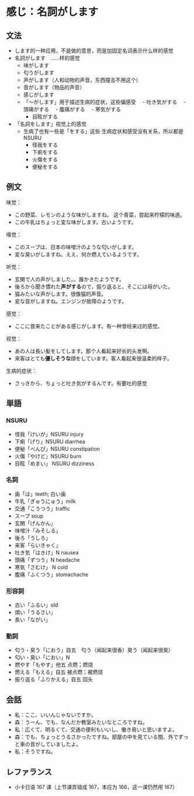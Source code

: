 # 感じ：名詞がします

## 文法

- します的一种应用，不是做的意思，而是加固定名词表示什么样的感觉
- 名詞がします　……样的感觉
  - 味がします
  - 匂うがします
  - 声がします（人和动物的声音，东西撞击不用这个）
  - 音がします（物品的声音）
  - 感じがします
  - 「〜がします」用于描述生病的症状，这些偏感受
  　- 吐き気がする
  　- 頭痛がする
  　- 腹痛がする
  　- 寒気がする
    - 目眩がする
- 「名詞をします」视觉上的感觉
  - 生病了也有一些是「をする」这些 生病症状和感受没有关系，所以都是 NSURU
    - 怪我をする
    - 下痢をする
    - 火傷をする
    - 便秘をする

## 例文

味觉：

- この野菜、レモンのような味がしますね。 这个青菜，尝起来柠檬的味道。
- この牛乳はちょっと変な味がします。古いようです。

嗅觉：

- このスープは、日本の味噌汁のような匂いがします。
- 変な臭いがしますね。ええ、何か燃えているようです。

听觉：

- 玄関で人の声がしました。。誰かきたようです。
- 後ろから聞き慣れた**声がする**ので，振り返ると、そこには母がいた。
- 猫みたいな声がします。很像猫的声音。
- 変な音がしますね。エンジンが故障のようです。

感觉：

- ここに昔来たことがある感じがします。有一种曾经来过的感觉。

视觉：

- あの人は長い髪をしてします。那个人看起来好长的头发啊。
- 来客はとても**優しそうな**顔をしています。客人看起来很温柔的样子。

生病的症状：

- さっきから、ちょっと吐き気がするんです。有要吐的感觉

## 単語

### NSURU

- 怪我「けいが」NSURU injury
- 下痢「げり」NSURU diarrhea
- 便秘「べんぴ」NSURU constipation
- 火傷「やけど」NSURU burn
- 目眩「めまい」 NSURU dizziness

### 名詞

- 歯「は」teeth; 白い歯
- 牛乳「ぎゅうにゅう」milk
- 交通「こうつう」traffic
- スープ soup
- 玄関「げんかん」
- 味噌汁「みそしる」
- 後ろ「うしろ」
- 来客「らいきゃく」
- 吐き気「はきけ」N nausea
- 頭痛「ずつう」N headache
- 寒気「さむけ」 N cold
- 腹痛「ふくつう」stomachache

### 形容詞

- 古い「ふるい」old
- 煩い「うるさい」
- 長い「ながい」

### 動詞

- 匂う・臭う「におう」自五　匂う（闻起来很香）臭う（闻起来很臭）
- 匂い・臭い「におい」N
- 燃やす「もやす」他五 点燃；燃烧
- 燃える「もえる」自五 被点燃；被燃烧
- 振り返る「ふりかえる」自五 回头

## 会話

- 私：ここ、いいんじゃないですか。
- 森：うーん、でも、なんだか教室みたいなところですね。
- 私：広くて、明るくて、交通の便利もいいし、働き易いと思いますよ。
- 森：でも、ちょっとうるさかったですね。部屋の中を見ている間、外でずっと車の音がしていましたよ。
- 私：そうですね。

## レファランス

- 小卡日语 167 课（上节课弄错成 167，本应为 166，这一课仍然用 167）
